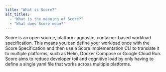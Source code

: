 ```yaml
---
title: "What is Score?"
alt_titles:
  - "What is the meaning of Score?"
  - "What does Score mean?"
---
```


Score is an open source, platform-agnostic, container-based workload specification. This means you can define your workload once with the Score Specification and then use a Score Implementation CLI to translate it to multiple platforms, such as Helm, Docker Compose or Google Cloud Run. Score aims to reduce developer toil and cognitive load by only having to define a single yaml file that works across multiple platforms.
